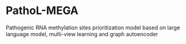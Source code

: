 # PathoL-MEGA
Pathogenic RNA methylation sites prioritization model based on large language model, multi-view learning and graph autoencoder 
